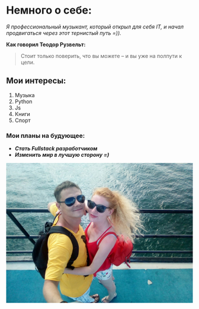 # Немного о себе:

*Я профессиональный музыкант, который открыл для себя IT, и начал продвигаться через этот тернистый путь =)).*

**Как говорил Теодор Рузвельт:**
>Стоит только поверить, что вы можете – и вы уже на полпути к цели.

## Мои интересы:
1. Музыка
2. Python
3. Js
4. Книги
5. Спорт

### Мои планы на будующее:

* ***Стать Fullstack разработчиком***
* ***Изменить мир в лучшую сторону =)***

![](/images/фото.jpg)
